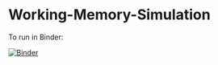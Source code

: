 # Working-Memory-Simulation
To run in Binder:

[![Binder](https://mybinder.org/badge.svg)](https://mybinder.org/v2/gh/pmhastings/Working-Memory-Simulation/master?filepath=RaffoneWoltersInt.ipynb)
